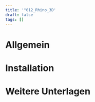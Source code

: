 ```yaml
---
title: '"012_Rhino_3D'
draft: false
tags: []
---
```

 



# Allgemein


# Installation





# Weitere Unterlagen